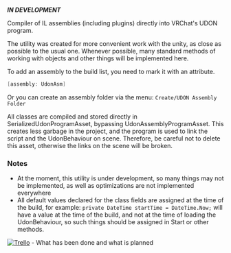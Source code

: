***IN DEVELOPMENT***

Compiler of IL assemblies (including plugins) directly into VRChat's UDON program.

The utility was created for more convenient work with the unity, as close as possible to the usual one. Whenever possible, many standard methods of working with objects and other things will be implemented here.

To add an assembly to the build list, you need to mark it with an attribute.
```csharp
[assembly: UdonAsm]
```
Or you can create an assembly folder via the menu: `Create/UDON Assembly Folder`

All classes are compiled and stored directly in SerializedUdonProgramAsset, bypassing UdonAssemblyProgramAsset. This creates less garbage in the project, and the program is used to link the script and the UdonBehaviour on scene. Therefore, be careful not to delete this asset, otherwise the links on the scene will be broken.

### Notes
- At the moment, this utility is under development, so many things may not be implemented, as well as optimizations are not implemented everywhere
- All default values declared for the class fields are assigned at the time of the build, for example: `private DateTime startTime = DateTime.Now;` will have a value at the time of the build, and not at the time of loading the UdonBehaviour, so such things should be assigned in Start or other methods.

[![Trello](https://img.shields.io/badge/Trello-Katsudon%20Board-yellow?style=flat&logo=trello)](https://trello.com/b/jyjguAFA) - What has been done and what is planned
